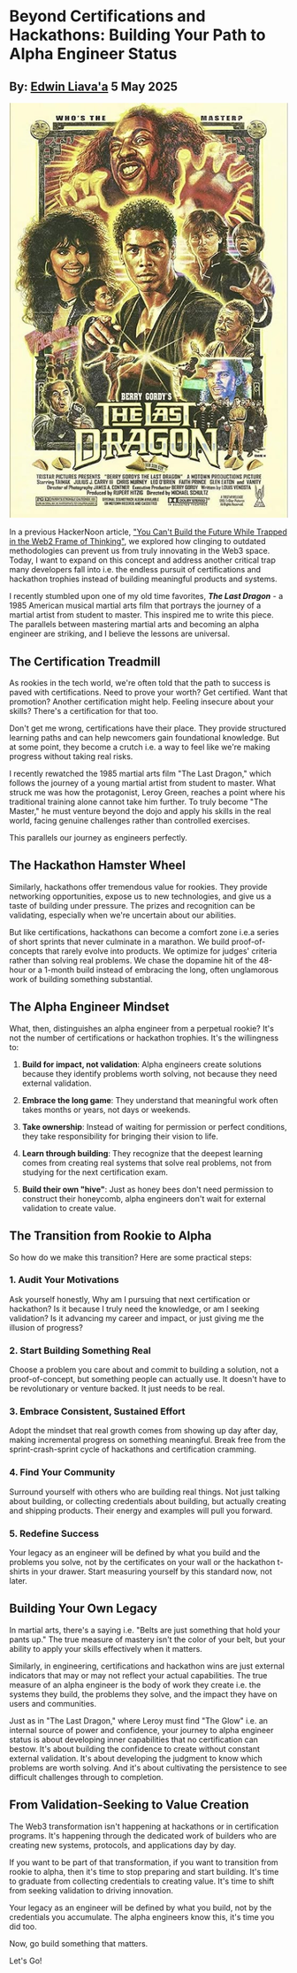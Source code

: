 # Beyond Certifications and Hackathons: Building Your Path to Alpha Engineer Status
## By: [Edwin Liava'a](https://github.com/EdwinLiavaa) 5 May 2025

<p align="center">
 <img width="800" src="https://github.com/EdwinLiavaa/liavaa.space/blob/main/blog/20250505/pic.png">
</p>

In a previous HackerNoon article, ["You Can't Build the Future While Trapped in the Web2 Frame of Thinking"](https://hackernoon.com/you-cant-build-the-future-while-trapped-in-the-web2-frame-of-thinking), we explored how clinging to outdated methodologies can prevent us from truly innovating in the Web3 space. Today, I want to expand on this concept and address another critical trap many developers fall into i.e. the endless pursuit of certifications and hackathon trophies instead of building meaningful products and systems.

I recently stumbled upon one of my old time favorites, ***The Last Dragon*** - a 1985 American musical martial arts film that portrays the journey of a martial artist from student to master. This inspired me to write this piece. The parallels between mastering martial arts and becoming an alpha engineer are striking, and I believe the lessons are universal.

## The Certification Treadmill

As rookies in the tech world, we're often told that the path to success is paved with certifications. Need to prove your worth? Get certified. Want that promotion? Another certification might help. Feeling insecure about your skills? There's a certification for that too.

Don't get me wrong, certifications have their place. They provide structured learning paths and can help newcomers gain foundational knowledge. But at some point, they become a crutch i.e. a way to feel like we're making progress without taking real risks.

I recently rewatched the 1985 martial arts film "The Last Dragon," which follows the journey of a young martial artist from student to master. What struck me was how the protagonist, Leroy Green, reaches a point where his traditional training alone cannot take him further. To truly become "The Master," he must venture beyond the dojo and apply his skills in the real world, facing genuine challenges rather than controlled exercises.

This parallels our journey as engineers perfectly.

## The Hackathon Hamster Wheel

Similarly, hackathons offer tremendous value for rookies. They provide networking opportunities, expose us to new technologies, and give us a taste of building under pressure. The prizes and recognition can be validating, especially when we're uncertain about our abilities.

But like certifications, hackathons can become a comfort zone i.e.a series of short sprints that never culminate in a marathon. We build proof-of-concepts that rarely evolve into products. We optimize for judges' criteria rather than solving real problems. We chase the dopamine hit of the 48-hour or a 1-month build instead of embracing the long, often unglamorous work of building something substantial.

## The Alpha Engineer Mindset

What, then, distinguishes an alpha engineer from a perpetual rookie? It's not the number of certifications or hackathon trophies. It's the willingness to:

1. **Build for impact, not validation**: Alpha engineers create solutions because they identify problems worth solving, not because they need external validation.

2. **Embrace the long game**: They understand that meaningful work often takes months or years, not days or weekends.

3. **Take ownership**: Instead of waiting for permission or perfect conditions, they take responsibility for bringing their vision to life.

4. **Learn through building**: They recognize that the deepest learning comes from creating real systems that solve real problems, not from studying for the next certification exam.

5. **Build their own "hive"**: Just as honey bees don't need permission to construct their honeycomb, alpha engineers don't wait for external validation to create value.

## The Transition from Rookie to Alpha

So how do we make this transition? Here are some practical steps:

### 1. Audit Your Motivations

Ask yourself honestly, Why am I pursuing that next certification or hackathon? Is it because I truly need the knowledge, or am I seeking validation? Is it advancing my career and impact, or just giving me the illusion of progress?

### 2. Start Building Something Real

Choose a problem you care about and commit to building a solution, not a proof-of-concept, but something people can actually use. It doesn't have to be revolutionary or venture backed. It just needs to be real.

### 3. Embrace Consistent, Sustained Effort

Adopt the mindset that real growth comes from showing up day after day, making incremental progress on something meaningful. Break free from the sprint-crash-sprint cycle of hackathons and certification cramming.

### 4. Find Your Community

Surround yourself with others who are building real things. Not just talking about building, or collecting credentials about building, but actually creating and shipping products. Their energy and examples will pull you forward.

### 5. Redefine Success

Your legacy as an engineer will be defined by what you build and the problems you solve, not by the certificates on your wall or the hackathon t-shirts in your drawer. Start measuring yourself by this standard now, not later.

## Building Your Own Legacy

In martial arts, there's a saying i.e. "Belts are just something that hold your pants up." The true measure of mastery isn't the color of your belt, but your ability to apply your skills effectively when it matters.

Similarly, in engineering, certifications and hackathon wins are just external indicators that may or may not reflect your actual capabilities. The true measure of an alpha engineer is the body of work they create i.e. the systems they build, the problems they solve, and the impact they have on users and communities.

Just as in "The Last Dragon," where Leroy must find "The Glow" i.e. an internal source of power and confidence,  your journey to alpha engineer status is about developing inner capabilities that no certification can bestow. It's about building the confidence to create without constant external validation. It's about developing the judgment to know which problems are worth solving. And it's about cultivating the persistence to see difficult challenges through to completion.

## From Validation-Seeking to Value Creation

The Web3 transformation isn't happening at hackathons or in certification programs. It's happening through the dedicated work of builders who are creating new systems, protocols, and applications day by day.

If you want to be part of that transformation, if you want to transition from rookie to alpha, then it's time to stop preparing and start building. It's time to graduate from collecting credentials to creating value. It's time to shift from seeking validation to driving innovation.

Your legacy as an engineer will be defined by what you build, not by the credentials you accumulate. The alpha engineers know this, it's time you did too.

Now, go build something that matters.

Let's Go!
